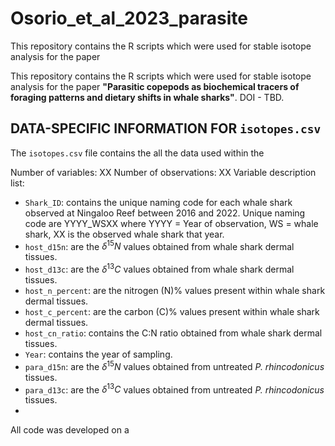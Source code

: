 # Osorio_et_al_2023_parasite

This repository contains the R scripts which were used for stable isotope analysis for the paper 

This repository contains the R scripts which were used for stable isotope analysis for the paper **"Parasitic copepods as biochemical tracers of foraging patterns and dietary shifts in whale sharks"**.
DOI - TBD.

## 


## DATA-SPECIFIC INFORMATION FOR `isotopes.csv`

The `isotopes.csv` file contains the all the data used within the 

Number of variables: XX
Number of observations: XX
Variable description list:
* `Shark_ID`: contains the unique naming code for each whale shark observed at Ningaloo Reef between 2016 and 2022. Unique naming code are YYYY_WSXX where YYYY = Year of observation, WS = whale shark, XX is the observed whale shark that year.
* `host_d15n`: are the $\delta^{15}N$ values obtained from whale shark dermal tissues.
* `host_d13c`: are the $\delta^{13}C$ values obtained from whale shark dermal tissues.
* `host_n_percent`: are the nitrogen (N)% values present within whale shark dermal tissues.
* `host_c_percent`: are the carbon (C)% values present within whale shark dermal tissues.
* `host_cn_ratio`: contains the C:N ratio obtained from whale shark dermal tissues.
* `Year`: contains the year of sampling.
* `para_d15n`: are the $\delta^{15}N$ values obtained from untreated *P. rhincodonicus* tissues.
* `para_d13c`: are the $\delta^{13}C$ values obtained from untreated *P. rhincodonicus* tissues.
*




All code was developed on a 
